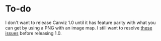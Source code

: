 # To-do #

I don't want to release Canviz 1.0 until it has feature parity with what you can get by using a PNG with an image map. I still want to resolve [these issues](http://code.google.com/p/canviz/issues/list?can=2&q=label%3AMilestone-Release1.0) before releasing 1.0.